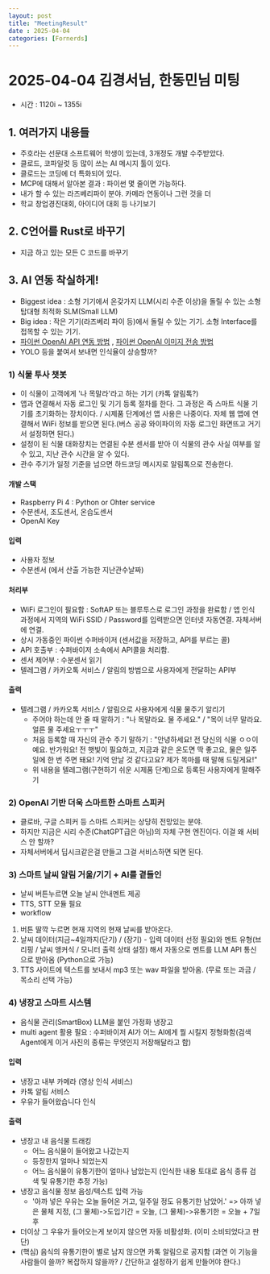 ```yaml
---
layout: post
title: "MeetingResult"
date : 2025-04-04
categories: [Fornerds]
---
```

# 2025-04-04 김경서님, 한동민님 미팅
- 시간 : 1120i ~ 1355i

## 1. 여러가지 내용들
- 주호라는 선문대 소프트웨어 학생이 있는데, 3개정도 개발 수주받았다.
- 클로드, 코파일럿 등 많이 쓰는 AI 메시지 툴이 있다.
- 클로드는 코딩에 더 특화되어 있다.
- MCP에 대해서 알아본 결과 : 파이썬 몇 줄이면 가능하다.
- 내가 할 수 있는 라즈베리파이 분야. 카메라 연동이나 그런 것을 더 
- 학교 창업경진대회, 아이디어 대회 등 나기보기

## 2. C언어를 Rust로 바꾸기
- 지금 하고 있는 모든 C 코드를 바꾸기

## 3. AI 연동 착실하게!
 - Biggest idea : 소형 기기에서 온갖가지 LLM(시리 수준 이상)을 돌릴 수 있는 소형 탑대형 최적화 SLM(Small LLM)
 - Big idea : 작은 기기(라즈베리 파이 등)에서 돌릴 수 있는 기기. 소형 Interface를 접목할 수 있는 기기.
 - [파이썬 OpenAI API 연동 방법](https://mz-moonzoo.tistory.com/49)
 , [파이썬 OpenAI 이미지 전송 방법](https://velog.io/@westreed/ChatGPT-API%EC%97%90-%EC%9D%B4%EB%AF%B8%EC%A7%80%EB%A5%BC-%EC%B2%A8%EB%B6%80%ED%95%98%EC%97%AC-%EB%8B%B5%EB%B3%80-%EB%B0%9B%EA%B8%B0vision)
  - YOLO 등을 붙여서 보내면 인식율이 상승할까?
 ### 1) 식물 투사 챗봇
 - 이 식물이 고객에게 '나 목말라'라고 하는 기기 (카톡 알림톡?)
 - 앱과 연결해서 자동 로그인 및 기기 등록 절차를 한다. 그 과정은 즉 스마트 식물 기기를 초기화하는 장치이다. / 시제품 단계에선 앱 사용은 나중이다. 자체 웹 앱에 연결해서 WiFi 정보를 받으면 된다.(버스 공공 와이파이의 자동 로그인 화면뜨고 거기서 설정하면 된다.)
 - 설정이 된 식물 대화장치는 연결된 수분 센서를 받아 이 식물의 관수 사실 여부를 알 수 있고, 지난 관수 시간을 알 수 있다.
 - 관수 주기가 일정 기준을 넘으면 하드코딩 메시지로 알림톡으로 전송한다.
 #### 개발 스택
 - Raspberry Pi 4 : Python or Ohter service
 - 수분센서, 조도센서, 온습도센서
 - OpenAI Key
 #### 입력
 - 사용자 정보
 - 수분센서 (에서 산출 가능한 지난관수날짜)
 #### 처리부
 - WiFi 로그인이 필요함 : SoftAP 또는 블루투스로 로그인 과정을 완료함 / 앱 인식 과정에서 지역의 WiFi SSID / Password를 입력받으면 인터넷 자동연결. 자체서버에 연결.
 - 상시 가동중인 파이썬 수퍼바이저 (센서값을 저장하고, API를 부르는 콜)
 - API 호출부 : 수퍼바이저 소속에서 API콜을 처리함.
 - 센서 제어부 : 수분센서 읽기
 - 텔레그램 / 카카오톡 서비스 / 알림의 방법으로 사용자에게 전달하는 API부
 #### 출력
 - 텔레그램 / 카카오톡 서비스 / 알림으로 사용자에게 식물 물주기 알리기
   - 주어야 하는데 안 줄 때 말하기 : "나 목말라요. 물 주세요." / "목이 너무 말라요. 얼른 물 주세요ㅜㅜㅜ"
   - 처음 등록할 때 자신의 관수 주기 말하기 : "안녕하세요! 전 당신의 식물 ㅇㅇ이예요. 반가워요! 전 햇빛이 필요하고, 지금과 같은 온도면 딱 좋고요, 물은 일주일에 한 번 주면 돼요! 기억 안날 것 같다고요? 제가 목마를 때 말해 드릴게요!"
   - 위 내용을 텔레그램(구현하기 쉬운 시제품 단계)으로 등록된 사용자에게 말해주기

 ### 2) OpenAI 기반 더욱 스마트한 스마트 스피커
 - 클로바, 구글 스피커 등 스마트 스피커는 상당히 전망있는 분야.
 - 하지만 지금은 시리 수준(ChatGPT급은 아님)의 자체 구현 엔진이다. 이걸 왜 서비스 안 할까?
 - 자체서버에서 딥시크같은걸 만들고 그걸 서비스하면 되면 된다.

 ### 3) 스마트 날씨 알림 거울/기기 + AI를 곁들인
 - 날씨 버튼누르면 오늘 날씨 안내멘트 제공
 - TTS, STT 모듈 필요
 - workflow 
  1. 버튼 딸깍 누르면 현재 지역의 현재 날씨를 받아온다.
  2. 날씨 데이터(지금~4일까지(단기) / (장기) - 입력 데이터 선정 필요)와 멘트 유형(브리핑 / 날씨 앵커식 / 모니터 출력 상태 설정) 해서 자동으로 멘트를 LLM API 통신으로 받아옴 (Python으로 가능)
  3. TTS 사이트에 텍스트를 보내서 mp3 또는 wav 파일을 받아옴. (무료 또는 과금 / 목소리 선택 가능)

 ### 4) 냉장고 스마트 시스템
 - 음식물 관리(SmartBox) LLM을 붙인 가정화 냉장고
 - multi agent 활용 필요 : 수퍼바이저 AI가 어느 AI에게 뭘 시킬지 정형화함(검색 Agent에게 이거 사진의 종류는 무엇인지 저장해달라고 함)
 #### 입력
 - 냉장고 내부 카메라 (영상 인식 서비스)
 - 카톡 알림 서비스
 - 우유가 들어왔습니다 인식

 #### 출력
 - 냉장고 내 음식물 트래킹
   - 어느 음식물이 들어왔고 나갔는지
   - 등장한지 얼마나 되었는지
   - 어느 음식물이 유통기한이 얼마나 남았는지 (인식한 내용 토대로 음식 종류 검색 및 유통기한 추정 가능)
 - 냉장고 음식물 정보 음성/텍스트 입력 가능
   - '아까 넣은 우유는 오늘 들어온 거고, 일주일 정도 유통기한 남았어.'
    => 아까 넣은 물체 지정, (그 물체)->도입기간 = 오늘, (그 물체)->유통기한 = 오늘 + 7일 후
 - 더이상 그 우유가 들어오는게 보이지 않으면 자동 비활성화. (이미 소비되었다고 판단)
 - (핵심) 음식의 유통기한이 별로 남지 않으면 카톡 알림으로 공지함
(과연 이 기능을 사람들이 쓸까? 복잡하지 않을까? / 간단하고 설정하기 쉽게 만들어야 한다.)